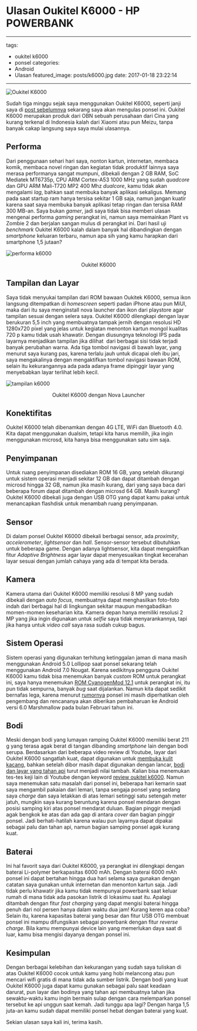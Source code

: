 # Ulasan Oukitel K6000 - HP POWERBANK

---

tags:

- oukitel k6000
- ponsel
  categories:
- Android
- Ulasan
  featured_image: posts/k6000.jpg
  date: 2017-01-18 23:22:14

---

<!-- Sudah tiga minggu sejak saya menggunakan Oukitel K6000, seperti janji saya di post sebelumnya sekarang saya akan mengulas ponsel ini. Oukitel K6000 merupakan produk dari OBN sebuah perusahaan dari Cina yang kurang terkenal di Indonesia kalah dari Xiaomi atau pun Meizu, tanpa banyak cakap langsung saya saya mulai ulasannya. -->

<!-- more -->

![Oukitel K6000](/static/images/k6000/k6000.jpg)

Sudah tiga minggu sejak saya menggunakan Oukitel K6000, seperti janji saya di [post sebelumnya](https://chamelemon.wordpress.com/2017/01/04/beli-hp-baru-di-toko-daring-dikirim-dari-mancanegara) sekarang saya akan mengulas ponsel ini. Oukitel K6000 merupakan produk dari OBN sebuah perusahaan dari Cina yang kurang terkenal di Indonesia kalah dari Xiaomi atau pun Meizu, tanpa banyak cakap langsung saya saya mulai ulasannya.

## Performa

Dari penggunaan sehari hari saya, nonton kartun, internetan, membaca komik, membaca novel ringan dan kegiatan tidak produktif lainnya saya merasa performanya sangat mumpuni, dibekali dengan 2 GB RAM, SoC Mediatek MT6735p, CPU ARM Cortex-A53 1000 MHz yang sudah _quadcore_ dan GPU ARM Mali-T720 MP2 400 Mhz _dualcore_, kamu tidak akan mengalami _lag_, bahkan saat membuka banyak aplikasi sekaligus. Memang pada saat startup ram hanya tersisa sekitar 1 GB saja, namun jangan kuatir karena saat saya membuka banyak aplikasi tetap ringan dan tersisa RAM 300 MB-an. Saya bukan _gamer_, jadi saya tidak bisa memberi ulasan mengenai performa _gaming_ perangkat ini, namun saya memainkan Plant vs Zombie 2 dan berjalan sangan mulus di perangkat ini. Dari hasil uji _benchmark_ Oukitel K6000 kalah dalam banyak hal dibandingkan dengan _smartphone_ keluaran terbaru, namun apa sih yang kamu harapkan dari smartphone 1,5 jutaan?

![performa k6000](/static/images/k6000/performa-k6000.png)

<div align="center">
<p>Oukitel K6000</p>
</div>

## Tampilan dan Layar

Saya tidak menyukai tampilan dari ROM bawaan Oukitek K6000, semua ikon langsung ditempatkan di _homescreen_ seperti padan iPhone atau pun MiUI, maka dari itu saya menginstall nova launcher dan ikon dari playstore agar tampilan sesuai dengan selera saya. Oukitel K6000 dilengkapi dengan layar berukuran 5,5 inch yang membuatnya tampak jernih dengan resolusi HD 1280x720 pixel yang jelas untuk kegiatan menonton kartun mongol kualitas 720 p kamu tidak usah khawatir. Dengan diusungnya teknologi IPS pada layarnya menjadikan tampilan jika dilihat  dari berbagai sisi tidak terjadi banyak perubahan warna. Ada tiga tombol navigasi di bawah layar, yang menurut saya kurang pas, karena terlalu jauh untuk dicapai oleh ibu jari, saya mengakalinya dengan mengaktifkan tombol navigasi bawaan ROM, selain itu kekurangannya ada pada adanya frame dipinggir layar yang menyebabkan layar terlihat lebih kecil.

![tampilan k6000](/static/images/k6000/k6000-with-nova.png)

<div align="center">
<p>Oukitel K6000 dengan Nova Launcher</p>
</div>

## Konektifitas

Oukitel K6000 telah dibenamkan dengan 4G LTE, WiFi dan Bluetooth 4.0. Kita dapat menggunakan dualsim, tetapi kita harus memilih, jika ingin menggunakan microsd, kita hanya bisa menggunakan satu sim saja.

## Penyimpanan

Untuk ruang penyimpanan disediakan ROM 16 GB, yang setelah dikurangi untuk sistem operasi menjadi sekitar 12 GB dan dapat ditambah dengan microsd hingga 32 GB, namun jika masih kurang, dari yang saya baca dari beberapa forum dapat ditambah dengan microsd 64 GB. Masih kurang? Oukitel K6000 dibekali juga dengan USB OTG yang dapat kamu pakai untuk menancapkan flashdisk untuk menambah ruang penyimpanan.

## Sensor

Di dalam ponsel Oukitel K6000 dibekali berbagai sensor, ada _proximity_, _accelerometer_, _lightsensor_ dan _hall_. Sensor-sensor tersebut dibutuhkan untuk beberapa game. Dengan adanya lightsensor, kita dapat mengaktifkan fitur _Adaptive Brightness_ agar layar dapat menyesuaikan tingkat kecerahan layar sesuai dengan jumlah cahaya yang ada di tempat kita berada.

## Kamera

Kamera utama dari Oukitel K6000 memiliki resolusi 8 MP yang sudah dibekali dengan _auto focus,_ membuatnya dapat menghasilkan foto-foto indah dari berbagai hal di lingkungan sekitar maupun mengabadikan momen-momen keseharian kita. Kamera depan hanya memiliki resolusi 2 MP yang jika ingin digunakan untuk _selfie_ saya tidak menyarankannya, tapi jika hanya untuk _video call_ saya rasa sudah cukup bagus.

## Sistem Operasi

Sistem operasi yang digunakan terhitung ketinggalan jaman di mana masih menggunakan Android 5.0 Lollipop saat ponsel sekarang telah menggunakan Android 7.0 Nougat. Karena sedikitnya pengguna Oukitel K6000 kamu tidak bisa menemukan banyak _custom_ ROM untuk perangkat ini, saya hanya menemukan [ROM CyanogenMod 12.1](https://forum.xda-developers.com/android/general/oukitel-k6000-cm12-1-rom-flash-guide-t3279458) untuk perangkat ini, itu pun tidak sempurna, banyak _bug_ saat dijalankan. Namun kita dapat sedikit bernafas lega, karena menurut [rumornya](http://www.gadgetsacademy.com/android-60-marshmallow-update-for-oukitel-k10000-k6000-and-k4000-release-date-details/) ponsel ini masih diperhatikan oleh pengembang dan rencananya akan diberikan pembaharuan ke Android versi 6.0 Marshmallow pada bulan Februari tahun ini.

## Bodi

Meski dengan bodi yang lumayan ramping Oukitel K6000 memiliki berat 211 g yang terasa agak berat di tangan dibanding _smartphone_ lain dengan bodi serupa. Berdasarkan dari beberapa video review di Youtube, layar dari Oukitel K6000 sangatlah kuat, dapat digunakan untuk [membuka kulit kacang](https://youtu.be/cyrD3WUmmWc?t=225), bahkan setelah dibor masih dapat digunakan dengan lancar, [bodi dan layar yang tahan api](https://www.youtube.com/watch?v=m5Zadv6p_u4) turut menjadi nilai tambah. Kalian bisa menemukan tes-tes keji lain di Youtube dengan keyword [review oukitel k6000](https://www.youtube.com/results?search_query=oukitel+k6000). Namun saya menemukan satu masalah dari ponsel ini, beberapa hari kemarin saat saya mengambil pakaian dari lemari, tanpa sengaja ponsel yang sedang saya _charge_ dan saya letakkan di atas lemari setinggi satu setengah meter jatuh, mungkin saya kurang beruntung karena ponsel mendaran dengan posisi samping kiri atas ponsel mendarat duluan. Bagian pinggir menjadi agak bengkok ke atas dan ada gap di antara _cover_ dan bagian pinggir ponsel. Jadi berhati-hatilah karena walau pun layarnya dapat dipakai sebagai palu dan tahan api, namun bagian samping ponsel agak kurang kuat.

## Baterai

Ini hal favorit saya dari Oukitel K6000, ya perangkat ini dilengkapi dengan baterai Li-polymer berkapasitas 6000 mAh. Dengan baterai 6000 mAh ponsel ini dapat bertahan hingga dua hari selama saya gunakan dengan catatan saya gunakan untuk internetan dan menonton kartun saja. Jadi tidak perlu khawatir jika kamu tidak mempunyai powerbank saat keluar rumah di mana tidak ada pasokan listrik di lokasimu saat itu. Apalagi ditambah dengan fitur _fast charging_ yang dapat mengisi baterai hingga penuh dari nol persen hanya dalam waktu dua jam! Kurang keren apa coba? Selain itu, karena kapasitas baterai yang besar dan fitur USB OTG membuat ponsel ini mampu difungsikan sebagai powerbank dengan fitur _reverse charge_. Bila kamu mempunyai device lain yang memerlukan daya saat di luar, kamu bisa mengisi dayanya dengan ponsel ini.

## Kesimpulan

Dengan berbagai kelebihan dan kekurangan yang sudah saya tuliskan di atas Oukitel K6000 cocok untuk kamu yang hobi melancong atau pun mencari wifi gratis di mana tidak ada sumber listrik. Dengan bodi yang kuat Oukitel K6000 juga dapat kamu gunakan sebagai palu saat keadaan darurat, pun layar dan bodinya yang tahan api membuatnya tahan jika sewaktu-waktu kamu ingin bermain sulap dengan cara melemparkan ponsel tersebut ke api unggun saat kemah. Jadi tunggu apa lagi? Dengan harga 1,5 juta-an kamu sudah dapat memiliki ponsel hebat dengan baterai yang kuat.

Sekian ulasan saya kali ini, terima kasih.
